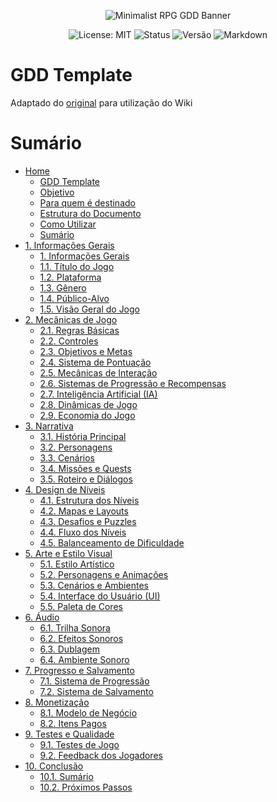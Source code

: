 <p align="center">
  <img src="https://i.ibb.co/56s7K8j/292330192-445386850928422-7259301303587158181-n-jpg.png" alt="Minimalist RPG GDD Banner">
</p>

<p align="center">
  <img src="https://img.shields.io/badge/License-MIT-yellow.svg?style=for-the-badge" alt="License: MIT">
  <img src="https://img.shields.io/badge/Status-Em%20Desenvolvimento-orange?style=for-the-badge" alt="Status">
  <img src="https://img.shields.io/badge/Versão-0.2.9-blue?style=for-the-badge" alt="Versão">
    <img src="https://img.shields.io/badge/Markdown-%23%23302c9b.svg?style=for-the-badge&logo=markdown&logoColor=white" alt="Markdown">

</p>

# GDD Template

Adaptado do [original](https://github.com/allefrodrigo/gdd-template) para utilização do Wiki

# Sumário
-   [Home](https://github.com/alinefbrito/gdd-template/wiki)
    -   [GDD Template](https://github.com/alinefbrito/gdd-template/wiki#gdd-template) </br>
    -   [Objetivo](https://github.com/alinefbrito/gdd-template/wiki#objetivo)
    -   [Para quem é destinado](https://github.com/alinefbrito/gdd-template/wiki#para-quem-%C3%A9-destinado)
    -   [Estrutura do Documento](https://github.com/alinefbrito/gdd-template/wiki#estrutura-do-documento)
    -   [Como Utilizar](https://github.com/alinefbrito/gdd-template/wiki#como-utilizar)
    -   [Sumário](https://github.com/alinefbrito/gdd-template/wiki#sum%C3%A1rio)
-   [1. Informações Gerais](https://github.com/alinefbrito/gdd-template/wiki/1.-Informa%C3%A7%C3%B5es-Gerais)</br>
    -   [1. Informações Gerais](https://github.com/alinefbrito/gdd-template/wiki/1.-Informa%C3%A7%C3%B5es-Gerais#1-informa%C3%A7%C3%B5es-gerais)
    -   [1.1. Título do Jogo](https://github.com/alinefbrito/gdd-template/wiki/1.-Informa%C3%A7%C3%B5es-Gerais#11-t%C3%ADtulo-do-jogo)
    -   [1.2. Plataforma](https://github.com/alinefbrito/gdd-template/wiki/1.-Informa%C3%A7%C3%B5es-Gerais#12-plataforma)
    -   [1.3. Gênero](https://github.com/alinefbrito/gdd-template/wiki/1.-Informa%C3%A7%C3%B5es-Gerais#13-g%C3%AAnero)
    -   [1.4. Público-Alvo](https://github.com/alinefbrito/gdd-template/wiki/1.-Informa%C3%A7%C3%B5es-Gerais#14-p%C3%BAblico-alvo)
    -   [1.5. Visão Geral do Jogo](https://github.com/alinefbrito/gdd-template/wiki/1.-Informa%C3%A7%C3%B5es-Gerais#15-vis%C3%A3o-geral-do-jogo)
-   [2. Mecânicas de Jogo](https://github.com/alinefbrito/gdd-template/wiki/2.-Mec%C3%A2nicas-de-Jogo)</br>
    -   [2.1. Regras Básicas](https://github.com/alinefbrito/gdd-template/wiki/2.-Mec%C3%A2nicas-de-Jogo#21-regras-b%C3%A1sicas)
    -   [2.2. Controles](https://github.com/alinefbrito/gdd-template/wiki/2.-Mec%C3%A2nicas-de-Jogo#22-controles)
    -   [2.3. Objetivos e Metas](https://github.com/alinefbrito/gdd-template/wiki/2.-Mec%C3%A2nicas-de-Jogo#23-objetivos-e-metas)
    -   [2.4. Sistema de Pontuação](https://github.com/alinefbrito/gdd-template/wiki/2.-Mec%C3%A2nicas-de-Jogo#24-sistema-de-pontua%C3%A7%C3%A3o)
    -   [2.5. Mecânicas de Interação](https://github.com/alinefbrito/gdd-template/wiki/2.-Mec%C3%A2nicas-de-Jogo#25-mec%C3%A2nicas-de-intera%C3%A7%C3%A3o)
    -   [2.6. Sistemas de Progressão e Recompensas](https://github.com/alinefbrito/gdd-template/wiki/2.-Mec%C3%A2nicas-de-Jogo#26-sistemas-de-progress%C3%A3o-e-recompensas)
    -   [2.7. Inteligência Artificial (IA)](https://github.com/alinefbrito/gdd-template/wiki/2.-Mec%C3%A2nicas-de-Jogo#27-intelig%C3%AAncia-artificial-ia)
    -   [2.8. Dinâmicas de Jogo](https://github.com/alinefbrito/gdd-template/wiki/2.-Mec%C3%A2nicas-de-Jogo#28-din%C3%A2micas-de-jogo)
    -   [2.9. Economia do Jogo](https://github.com/alinefbrito/gdd-template/wiki/2.-Mec%C3%A2nicas-de-Jogo#29-economia-do-jogo)
-   [3. Narrativa](https://github.com/alinefbrito/gdd-template/wiki/3.-Narrativa)</br>
	  -   [3.1. História Principal](https://github.com/alinefbrito/gdd-template/wiki/3.-Narrativa#31-hist%C3%B3ria-principal)
    -   [3.2. Personagens](https://github.com/alinefbrito/gdd-template/wiki/3.-Narrativa#32-personagens)
    -   [3.3. Cenários](https://github.com/alinefbrito/gdd-template/wiki/3.-Narrativa#33-cen%C3%A1rios)
    -   [3.4. Missões e Quests](https://github.com/alinefbrito/gdd-template/wiki/3.-Narrativa#34-miss%C3%B5es-e-quests)
    -   [3.5. Roteiro e Diálogos](https://github.com/alinefbrito/gdd-template/wiki/3.-Narrativa#35-roteiro-e-di%C3%A1logos)
-   [4. Design de Níveis](https://github.com/alinefbrito/gdd-template/wiki/4.-Design-de-N%C3%ADveis)</br>    
    -   [4.1. Estrutura dos Níveis](https://github.com/alinefbrito/gdd-template/wiki/4.-Design-de-N%C3%ADveis#41-estrutura-dos-n%C3%ADveis)
    -   [4.2. Mapas e Layouts](https://github.com/alinefbrito/gdd-template/wiki/4.-Design-de-N%C3%ADveis#42-mapas-e-layouts)
    -   [4.3. Desafios e Puzzles](https://github.com/alinefbrito/gdd-template/wiki/4.-Design-de-N%C3%ADveis#43-desafios-e-puzzles)
    -   [4.4. Fluxo dos Níveis](https://github.com/alinefbrito/gdd-template/wiki/4.-Design-de-N%C3%ADveis#44-fluxo-dos-n%C3%ADveis)
    -   [4.5. Balanceamento de Dificuldade](https://github.com/alinefbrito/gdd-template/wiki/4.-Design-de-N%C3%ADveis#45-balanceamento-de-dificuldade)
-   [5. Arte e Estilo Visual](https://github.com/alinefbrito/gdd-template/wiki/5.-Arte-e-Estilo-Visual)</br>
    -   [5.1. Estilo Artístico](https://github.com/alinefbrito/gdd-template/wiki/5.-Arte-e-Estilo-Visual#51-estilo-art%C3%ADstico)
    -   [5.2. Personagens e Animações](https://github.com/alinefbrito/gdd-template/wiki/5.-Arte-e-Estilo-Visual#52-personagens-e-anima%C3%A7%C3%B5es)
    -   [5.3. Cenários e Ambientes](https://github.com/alinefbrito/gdd-template/wiki/5.-Arte-e-Estilo-Visual#53-cen%C3%A1rios-e-ambientes)
    -   [5.4. Interface do Usuário (UI)](https://github.com/alinefbrito/gdd-template/wiki/5.-Arte-e-Estilo-Visual#54-interface-do-usu%C3%A1rio-ui)
    -   [5.5. Paleta de Cores](https://github.com/alinefbrito/gdd-template/wiki/5.-Arte-e-Estilo-Visual#55-paleta-de-cores)
-   [6. Áudio](https://github.com/alinefbrito/gdd-template/wiki/6.-%C3%81udio)</br>
    -   [6.1. Trilha Sonora](https://github.com/alinefbrito/gdd-template/wiki/6.-%C3%81udio#61-trilha-sonora)
    -   [6.2. Efeitos Sonoros](https://github.com/alinefbrito/gdd-template/wiki/6.-%C3%81udio#62-efeitos-sonoros)
    -   [6.3. Dublagem](https://github.com/alinefbrito/gdd-template/wiki/6.-%C3%81udio#63-dublagem)
    -   [6.4. Ambiente Sonoro](https://github.com/alinefbrito/gdd-template/wiki/6.-%C3%81udio#64-ambiente-sonoro)
-   [7. Progresso e Salvamento](https://github.com/alinefbrito/gdd-template/wiki/7.-Progresso-e-Salvamento)</br>
	  -   [7.1. Sistema de Progressão](https://github.com/alinefbrito/gdd-template/wiki/7.-Progresso-e-Salvamento#71-sistema-de-progress%C3%A3o)
    -   [7.2. Sistema de Salvamento](https://github.com/alinefbrito/gdd-template/wiki/7.-Progresso-e-Salvamento#72-sistema-de-salvamento)
-   [8. Monetização](https://github.com/alinefbrito/gdd-template/wiki/8.-Monetiza%C3%A7%C3%A3o)</br>
  	-   [8.1. Modelo de Negócio](https://github.com/alinefbrito/gdd-template/wiki/8.-Monetiza%C3%A7%C3%A3o#81-modelo-de-neg%C3%B3cio)
    -   [8.2. Itens Pagos](https://github.com/alinefbrito/gdd-template/wiki/8.-Monetiza%C3%A7%C3%A3o#82-itens-pagos)
-   [9. Testes e Qualidade](https://github.com/alinefbrito/gdd-template/wiki/9.-Testes-e-Qualidade)</br>
      - [9.1. Testes de Jogo](https://github.com/alinefbrito/gdd-template/wiki/9.-Testes-e-Qualidade#91-testes-de-jogo)
      - [9.2. Feedback dos Jogadores](https://github.com/alinefbrito/gdd-template/wiki/9.-Testes-e-Qualidade#92-feedback-dos-jogadores)
   -   [10. Conclusão](https://github.com/alinefbrito/gdd-template/wiki/10.-Conclus%C3%A3o)</br>
	    - [10.1. Sumário](https://github.com/alinefbrito/gdd-template/wiki/10.-Conclus%C3%A3o#101-sum%C3%A1rio)
	    - [10.2. Próximos Passos](https://github.com/alinefbrito/gdd-template/wiki/10.-Conclus%C3%A3o#102-pr%C3%B3ximos-passos)



